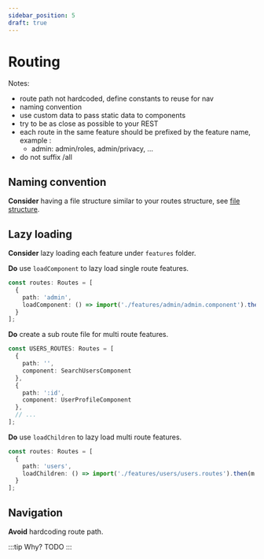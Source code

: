 ```yaml
---
sidebar_position: 5
draft: true
---
```

# Routing

Notes:
- route path not hardcoded, define constants to reuse for nav
- naming convention
- use custom data to pass static data to components
- try to be as close as possible to your REST
- each route in the same feature should be prefixed by the feature name, example :
    - admin: admin/roles, admin/privacy, ...
- do not suffix /all

## Naming convention

**Consider** having a file structure similar to your routes structure, see [file structure](./general/file-structure.md#features).




## Lazy loading

**Consider** lazy loading each feature under `features` folder.

**Do** use `loadComponent` to lazy load single route features.

```ts title="app.routes.ts"
const routes: Routes = [
  {
    path: 'admin',
    loadComponent: () => import('./features/admin/admin.component').then(c => c.LazyComponent)
  }
];
```

**Do** create a sub route file for multi route features.

```ts title="features/users/users.routes.ts"
const USERS_ROUTES: Routes = [
  {
    path: '',
    component: SearchUsersComponent
  },
  {
    path: ':id',
    component: UserProfileComponent
  },
  // ...
];
```

**Do** use `loadChildren` to lazy load multi route features.

```ts title="app.routes.ts"
const routes: Routes = [
  {
    path: 'users',
    loadChildren: () => import('./features/users/users.routes').then(m => m.USERS_ROUTES)
  }
];
```

## Navigation

**Avoid** hardcoding route path.

:::tip Why?
  TODO
:::


